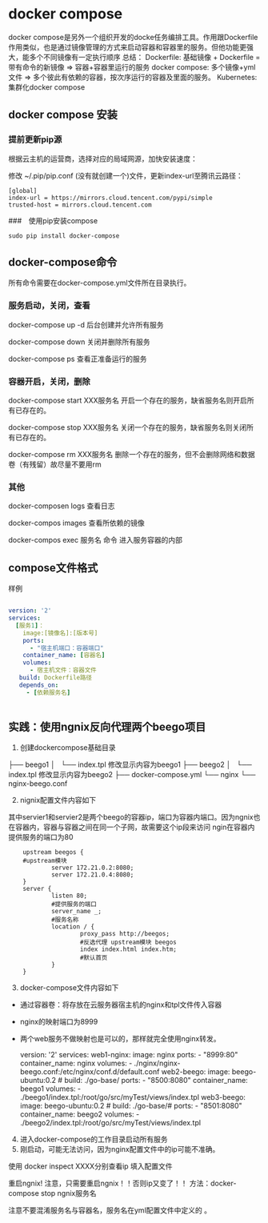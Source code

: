# docker compose

docker compose是另外一个组织开发的docke任务编排工具。作用跟Dockerfile作用类似，也是通过镜像管理的方式来启动容器和容器里的服务。但他功能更强大，能多个不同镜像有一定执行顺序
总结：
Dockerfile:    基础镜像 + Dockerfile = 带有命令的新镜像 => 容器+容器里运行的服务
docker compose:    多个镜像+yml文件 => 多个彼此有依赖的容器，按次序运行的容器及里面的服务。
Kubernetes: 集群化docker compose

## docker compose 安装

### 提前更新pip源

根据云主机的运营商，选择对应的局域网源，加快安装速度：

修改 ~/.pip/pip.conf (没有就创建一个)文件，更新index-url至腾讯云路径：

    [global]
    index-url = https://mirrors.cloud.tencent.com/pypi/simple
    trusted-host = mirrors.cloud.tencent.com

###　使用pip安装compose

    sudo pip install docker-compose

## docker-compose命令

所有命令需要在docker-compose.yml文件所在目录执行。

### 服务启动，关闭，查看

docker-compose up -d
后台创建并允许所有服务

docker-compose down
关闭并删除所有服务

docker-compose ps
查看正准备运行的服务

### 容器开启，关闭，删除

docker-compose  start XXX服务名
开启一个存在的服务，缺省服务名则开启所有已存在的。

docker-compose stop XXX服务名
关闭一个存在的服务，缺省服务名则关闭所有已存在的。

docker-compose  rm XXX服务名
删除一个存在的服务，但不会删除网络和数据卷（有残留）故尽量不要用rm

### 其他

docker-composen logs
查看日志

docker-compos images
查看所依赖的镜像

docker-compos exec 服务名 命令
进入服务容器的内部

## compose文件格式

样例

```yml

version: '2'
services:
  [服务1]：
    image:[镜像名]:[版本号]
    ports:
      - "宿主机端口：容器端口"
    container_name: [容器名]
    volumes:
      - 宿主机文件：容器文件
   build: Dockerfile路径
   depends_on: 
     - [依赖服务名]   
        
```
## 实践：使用ngnix反向代理两个beego项目

1. 创建dockercompose基础目录

├── beego1
│   └── index.tpl  修改显示内容为beego1
├── beego2
│   └── index.tpl  修改显示内容为beego2
├── docker-compose.yml
└── nginx
    └── nginx-beego.conf

2. nignix配置文件内容如下

其中servier1和servier2是两个beego的容器ip，端口为容器内端口。因为ngnix也在容器内，容器与容器之间在同一个子网，故需要这个ip段来访问
ngin在容器内提供服务的端口为80

        upstream beegos {
        #upstream模块
                server 172.21.0.2:8080;
                server 172.21.0.4:8080;
        }
        server {
                listen 80;
                #提供服务的端口
                server_name _;
                #服务名称
                location / {
                        proxy_pass http://beegos;
                        #反选代理 upstream模块 beegos
                        index index.html index.htm;
                        #默认首页
                }
        }


3. docker-compose文件内容如下

- 通过容器卷：将存放在云服务器宿主机的nginx和tpl文件传入容器
- nginx的映射端口为8999
- 两个web服务不做映射也是可以的，那样就完全使用nginx转发。

    version: '2'
    services:
    web1-nginx:
        image: nginx
        ports:
        - "8999:80"
        container_name: nginx
        volumes:
        - ./nginx/nginx-beego.conf:/etc/nginx/conf.d/default.conf
    web2-beego:
        image: beego-ubuntu:0.2
        # build: ./go-base/
        ports:
        - "8500:8080"
        container_name: beego1
        volumes:
        - ./beego1/index.tpl:/root/go/src/myTest/views/index.tpl
    web3-beego:
        image: beego-ubuntu:0.2
        # build: ./go-base/#
        ports:
        - "8501:8080"
        container_name: beego2
        volumes:
        - ./beego2/index.tpl:/root/go/src/myTest/views/index.tpl

4. 进入docker-compose的工作目录启动所有服务
5. 刚启动，可能无法访问，因为nginx配置文件中的ip可能不准确。

使用 docker inspect XXXX分别查看ip
填入配置文件

重启ngnix!
注意，只需要重启ngnix！！否则ip又变了！！
方法：docker-compose stop ngnix服务名

注意不要混淆服务名与容器名，服务名在yml配置文件中定义的 。

